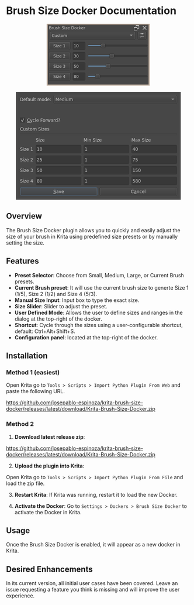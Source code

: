 # Brush Size Docker Documentation

<p align="center">
  <img src="/readme-assets/docker.png" />
</p>

<p align="center">
  <img src="/readme-assets/settings.png" />
</p>

## Overview

The Brush Size Docker plugin allows you to quickly and easily adjust the size of your brush in Krita using predefined size presets or by manually setting the size.

## Features

- **Preset Selector**: Choose from Small, Medium, Large, or Current Brush presets.
- **Current Brush preset**: It will use the current brush size to generte Size 1 (1/5), Size 2 (1/2) and Size 4 (5/3).
- **Manual Size Input**: Input box to type the exact size.
- **Size Slider**: Slider to adjust the preset.
- **User Defined Mode**: Allows the user to define sizes and ranges in the dialog at the top-right of the docker.
- **Shortcut**: Cycle through the sizes using a user-configurable shortcut, default: Ctrl+Alt+Shift+S.
- **Configuration panel**: located at the top-right of the docker.



## Installation

### Method 1 (easiest)

Open Krita go to `Tools > Scripts > Import Python Plugin From Web` and paste the following URL.

https://github.com/josepablo-espinoza/krita-brush-size-docker/releases/latest/download/Krita-Brush-Size-Docker.zip

### Method 2

1. **Download latest release zip**:

  https://github.com/josepablo-espinoza/krita-brush-size-docker/releases/latest/download/Krita-Brush-Size-Docker.zip

2. **Upload the plugin into Krita**: 

  Open Krita go to `Tools > Scripts > Import Python Plugin From File` and load the zip file.

3. **Restart Krita**: If Krita was running, restart it to load the new Docker.

4. **Activate the Docker**: 
  Go to `Settings > Dockers > Brush Size Docker` to activate the Docker in Krita.

## Usage

Once the Brush Size Docker is enabled, it will appear as a new docker in Krita.

## Desired Enhancements

In its current version, all initial user cases have been covered. Leave an issue requesting a feature you think is missing and will improve the user experience.
